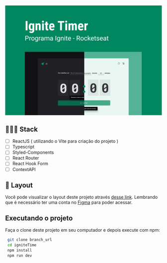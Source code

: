 ![App Screenshot](.github/Capa.png)

## 👨🏽‍💻 Stack
-  [ ] ReactJS ( utilizando o Vite para criação do projeto )
-  [ ] Typescript
-  [ ] Styled-Components
-  [ ] React Router
-  [ ] React Hook Form
-  [ ] ContextAPI

## 🔖 Layout

Você pode visualizar o layout deste projeto através [desse link](https://www.figma.com/file/v32IAJDqMHDHQoJIxcJcle/Ignite-Timer-(Community)?node-id=0%3A1&t=L8Iz4Yjm9b622FJg-0).
Lembrando que é necessário ter uma conta no [Figma](http://figma.com/) para poder acessar.

## Executando o projeto
 Faça o clone deste projeto em seu computador e depois execute com npm: 
 
 ```bash
  git clone branch_url
  cd igniteTime
  npm install
  npm run dev
```